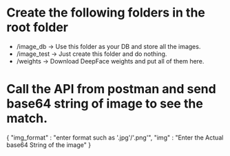 # Create the following folders in the root folder

* /image_db  -> Use this folder as your DB and store all the images.
* /image_test -> Just create this folder and do nothing.
* /weights -> Download DeepFace weights and put all of them here.

# Call the API from postman and send base64 string of image to see the match.

{
    "img_format" : "enter format such as '.jpg'/'.png'",
    "img" : "Enter the Actual base64 String of  the image"
}

